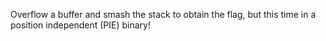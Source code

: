 Overflow a buffer and smash the stack to obtain the flag, but this time in a position independent (PIE) binary!
